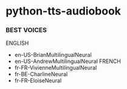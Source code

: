 # python-tts-audiobook

### BEST VOICES
ENGLISH
- en-US-BrianMultilingualNeural
- en-US-AndrewMultilingualNeural
FRENCH
- fr-FR-VivienneMultilingualNeural
- fr-BE-CharlineNeural
- fr-FR-EloiseNeural